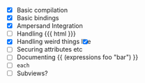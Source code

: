 - [x] Basic compilation
- [x] Basic bindings
- [x] Ampersand Integration
- [ ] Handling {{{ html }}}
- [x] Handling weird things like <input type='checkbox' checked='{{foo.active}}'>
- [ ] Securing attributes etc
- [ ] Documenting {{ (expressions foo "bar") }}
- [ ] `each`
- [ ] Subviews?
